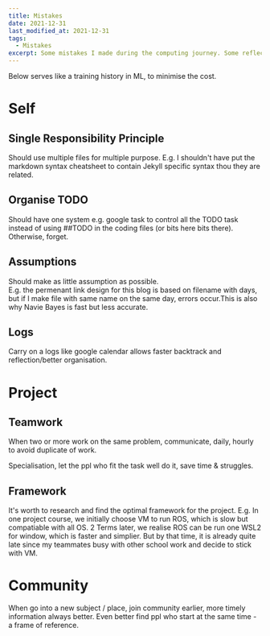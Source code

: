 ```yaml
---
title: Mistakes
date: 2021-12-31
last_modified_at: 2021-12-31
tags:
  - Mistakes
excerpt: Some mistakes I made during the computing journey. Some reflection.
---
```


Below serves like a training history in ML, to minimise the cost.

# Self

## Single Responsibility Principle

Should use multiple files for multiple purpose.
E.g. I shouldn't have put the markdown syntax cheatsheet to contain Jekyll specific syntax thou they are related.

## Organise TODO 

Should have one system e.g. google task to control all the TODO task instead of using ##TODO in the coding files (or bits here bits there). Otherwise, forget.

## Assumptions

Should make as little assumption as possible.   
E.g. the permenant link design for this blog is based on filename with days, but if I make file with same name on the same day, errors occur.This is also why Navie Bayes is fast but less accurate.

## Logs

Carry on a logs like google calendar allows faster backtrack and reflection/better organisation.

# Project

## Teamwork

When two or more work on the same problem, communicate, daily, hourly to avoid duplicate of work.

Specialisation, let the ppl who fit the task well do it, save time & struggles.

## Framework

It's worth to research and find the optimal framework for the project. E.g. In one project course, we initially choose VM to run ROS, which is slow but compatiable with all OS. 2 Terms later, we realise ROS can be run one WSL2 for window, which is faster and simplier. But by that time, it is already quite late since my teammates busy with other school work and decide to stick with VM.

# Community

When go into a new subject / place, join community earlier, more timely information always better.
Even better find ppl who start at the same time - a frame of reference.

